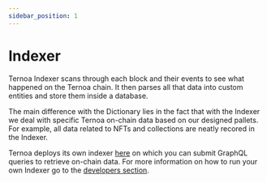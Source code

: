 ```yaml
---
sidebar_position: 1
---
```


# Indexer

Ternoa Indexer scans through each block and their events to see what happened on the Ternoa chain. It then parses all that data into custom entities and store them inside a database.

The main difference with the Dictionary lies in the fact that with the Indexer we deal with specific Ternoa on-chain data based on our designed pallets.
For example, all data related to NFTs and collections are neatly recored in the Indexer.

Ternoa deploys its own indexer [here](https://indexer-mainnet.ternoa.dev/) on which you can submit GraphQL queries to retrieve on-chain data.
For more information on how to run your own Indexer go to the [developers section](/docs/category/indexer).
